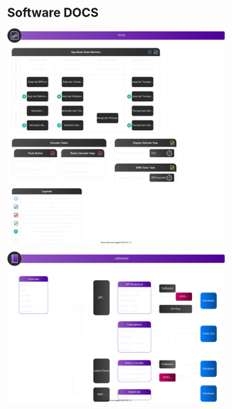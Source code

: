 # Software DOCS
![RTOS](/docu/v2/Software_docs/RTOS_dark.drawio.svg)


![BSB](/docu/v2/Software_docs/Libs_dark.drawio.svg)
